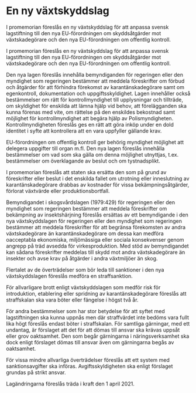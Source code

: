 # En ny växtskyddslag

I promemorian föreslås en ny växtskyddslag för att anpassa svensk lagstiftning till den nya EU-förordningen om skyddsåtgärder mot växtskadegörare och den nya EU-förordningen om offentlig kontroll.

I promemorian föreslås en ny växtskyddslag för att anpassa svensk lagstiftning till den nya EU-förordningen om skyddsåtgärder mot växtskadegörare och den nya EU-förordningen om offentlig kontroll.

Den nya lagen föreslås innehålla bemyndiganden för regeringen eller den myndighet som regeringen bestämmer att meddela föreskrifter om förbud och åtgärder för att förhindra förekomst av karantänskadegörare samt om egenkontroll, dokumentation och uppgiftsskyldighet. Lagen innehåller också bestämmelser om rätt för kontrollmyndighet till upplysningar och tillträde, om skyldighet för enskilda att lämna hjälp vid behov, att förelägganden ska kunna förenas med vite, om rättelse på den enskildes bekostnad samt möjlighet för kontrollmyndighet att begära hjälp av Polismyndigheten. Kontrollmyndigheten föreslås ges en rätt att göra inköp under en dold identitet i syfte att kontrollera att en vara uppfyller gällande krav.

EU-förordningen om offentlig kontroll ger behörig myndighet möjlighet att delegera uppgifter till organ m.fl. Den nya lagen föreslås innehålla bestämmelser om vad som ska gälla om denna möjlighet utnyttjas, t.ex. bestämmelser om överklagande av beslut och om tystnadsplikt.

I promemorian föreslås att staten ska ersätta den som på grund av föreskrifter eller beslut i det enskilda fallet om utrotning eller inneslutning av karantänskadegörare drabbas av kostnader för vissa bekämpningsåtgärder, förlorat växtvärde eller produktionsbortfall.

Bemyndigandet i skogsvårdslagen (1979:429) för regeringen eller den myndighet som regeringen bestämmer att meddela föreskrifter om bekämpning av insektshärjning föreslås ersättas av ett bemyndigande i den nya växtskyddslagen för regeringen eller den myndighet som regeringen bestämmer att meddela föreskrifter för att begränsa förekomsten av andra växtskadegörare än karantänskadegörare om dessa kan medföra oacceptabla ekonomiska, miljömässiga eller sociala konsekvenser genom angrepp på träd avsedda för virkesproduktion. Med stöd av bemyndigandet kan sådana föreskrifter meddelas till skydd mot andra växtskadegörare än insekter och avse krav på åtgärder i andra växtmiljöer än skog.

Flertalet av de överträdelser som bör leda till sanktioner i den nya
växtskyddslagen föreslås medföra en straffsanktion.

För allvarligare brott enligt växtskyddslagen som medför risk för introduktion, etablering eller spridning av karantänskadegörare föreslås att straffskalan ska vara böter eller fängelse i högst två år.

För andra bestämmelser som har stor betydelse för att syftet med lagstiftningen ska kunna uppnås men där straffvärdet inte bedöms vara fullt lika högt föreslås endast böter i straffskalan. För samtliga gärningar, med ett undantag, är förslaget att det för att dömas till ansvar ska krävas uppsåt eller grov oaktsamhet. Den som begår gärningarna i näringsverksamhet ska dock enligt förslaget dömas till ansvar även om gärningarna begås av oaktsamhet.

För vissa mindre allvarliga överträdelser föreslås att ett system med sanktionsavgifter ska införas. Avgiftsskyldigheten ska enligt förslaget grundas på strikt ansvar.

Lagändringarna föreslås träda i kraft den 1 april 2021.
